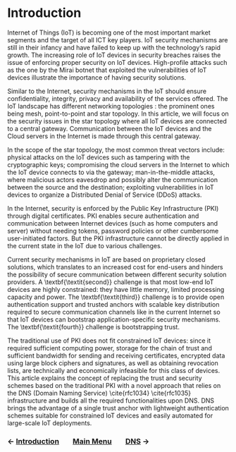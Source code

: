 # Introduction
Internet of Things (IoT) is becoming one of the most important market segments and the target of all ICT key players. IoT security mechanisms are still in their infancy and have failed to keep up with the technology’s rapid growth. The increasing role of IoT devices in security breaches raises the issue of enforcing proper security on IoT devices. High-profile attacks such as the one by the Mirai botnet that exploited the vulnerabilities of IoT devices illustrate the importance of having security solutions.

Similar to the Internet, security mechanisms in the IoT should ensure confidentiality, integrity, privacy and availability of the services offered. The IoT landscape has different networking topologies : the prominent ones being mesh, point-to-point and star topology. In this article, we will focus on the security issues in the star topology where all IoT devices are connected to a central gateway. Communication between the IoT devices and the Cloud servers in the Internet is made through this central gateway.

In the scope of the star topology, the most common threat vectors include: physical attacks on the IoT devices such as tampering with the cryptographic keys; compromising the cloud servers in the Internet to which the IoT device connects to via the gateway; man-in-the-middle attacks, where malicious actors eavesdrop and possibly alter the communication between the source and the destination; exploiting vulnerabilities in IoT devices to organize a Distributed Denial of Service (DDoS) attacks. 

In the Internet, security is enforced by the Public Key Infrastructure (PKI) through digital certificates. PKI enables secure authentication and communication between Internet devices (such as home computers and server) without needing tokens, password policies or other cumbersome user-initiated factors. But the PKI infrastructure cannot be directly applied in the current state in the IoT due to various challenges. 

Current security mechanisms in IoT are based on proprietary closed solutions, which translates to an increased cost for end-users and hinders the possibility of secure communication between different security solution providers. A \textbf{\textit{second}} challenge is that most low-end IoT devices are highly constrained: they have little memory, limited processing capacity and power. The \textbf{\textit{third}} challenge is to provide open authentication support and trusted anchors with scalable key distribution required to secure communication channels like in the current Internet so that IoT devices can bootstrap application-specific security mechanisms. The \textbf{\textit{fourth}} challenge is bootstrapping trust.

The traditional use of PKI does not fit constrained IoT devices: since it required sufficient computing power, storage for the chain of trust and sufficient bandwidth for sending and receiving certificates, encrypted data using large block ciphers and signatures, as well as obtaining revocation lists, are technically and economically infeasible for this class of devices. This article explains the concept of replacing the trust and security schemes based on the traditional PKI with a novel approach that relies on the DNS (Domain Naming Service) \cite{rfc1034} \cite{rfc1035} infrastructure and builds all the required functionalities upon DNS. DNS brings the advantage of a single trust anchor with lightweight authentication schemes suitable for constrained IoT devices and easily automated for large-scale IoT deployments.

### &#8592; [Introduction](Introduction.md) &nbsp;&nbsp;&nbsp;&nbsp;&nbsp;&nbsp; [Main Menu](README.md) &nbsp;&nbsp;&nbsp;&nbsp;&nbsp;&nbsp; [DNS](DNS.md) &#8594;
